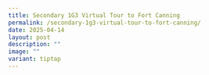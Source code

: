 ```yaml
---
title: Secondary 1G3 Virtual Tour to Fort Canning
permalink: /secondary-1g3-virtual-tour-to-fort-canning/
date: 2025-04-14
layout: post
description: ""
image: ""
variant: tiptap
---
```

